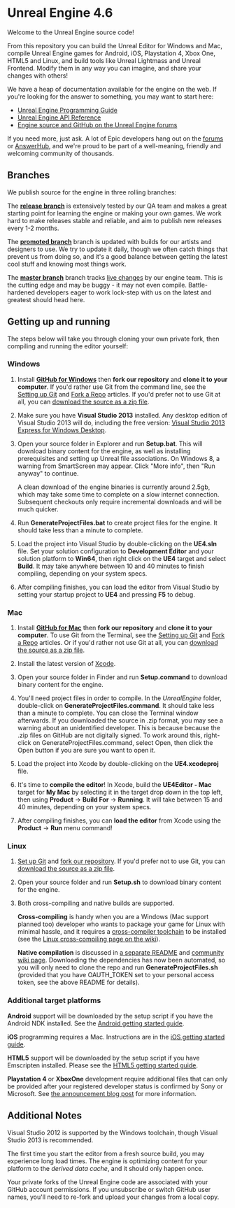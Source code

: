 Unreal Engine 4.6
=================

Welcome to the Unreal Engine source code! 

From this repository you can build the Unreal Editor for Windows and Mac, compile Unreal Engine games for Android, iOS, Playstation 4, Xbox One, HTML5 and Linux,
and build tools like Unreal Lightmass and Unreal Frontend. Modify them in any way you can imagine, and share your changes with others! 

We have a heap of documentation available for the engine on the web. If you're looking for the answer to something, you may want to start here: 

* [Unreal Engine Programming Guide](https://docs.unrealengine.com/latest/INT/Programming/index.html)
* [Unreal Engine API Reference](https://docs.unrealengine.com/latest/INT/API/index.html)
* [Engine source and GitHub on the Unreal Engine forums](https://forums.unrealengine.com/forumdisplay.php?1-Development-Discussion)

If you need more, just ask. A lot of Epic developers hang out on the [forums](https://forums.unrealengine.com/) or [AnswerHub](https://answers.unrealengine.com/), 
and we're proud to be part of a well-meaning, friendly and welcoming community of thousands. 


Branches
--------

We publish source for the engine in three rolling branches:

The **[release branch](https://github.com/EpicGames/UnrealEngine/tree/4.6)** is extensively tested by our QA team and makes a great starting point for learning the engine or
making your own games. We work hard to make releases stable and reliable, and aim to publish new releases every 1-2 months.

The **[promoted branch](https://github.com/EpicGames/UnrealEngine/tree/promoted)** branch is updated with builds for our artists and designers to use. We try to update it daily, though we often
catch things that prevent us from doing so, and it's a good balance between getting the latest cool stuff and knowing most things work.

The **[master branch](https://github.com/EpicGames/UnrealEngine/tree/master)** branch tracks [live changes](https://github.com/EpicGames/UnrealEngine/commits/master) by our engine team. This is the cutting edge and may be buggy - it may not even 
compile. Battle-hardened developers eager to work lock-step with us on the latest and greatest should head here.


Getting up and running
----------------------

The steps below will take you through cloning your own private fork, then compiling and running the editor yourself:

### Windows

1. Install **[GitHub for Windows](https://windows.github.com/)** then **fork our repository** and **clone it to your computer**. 
   If you'd rather use Git from the command line, see the [Setting up Git](https://help.github.com/articles/set-up-git/) and [Fork a Repo](https://help.github.com/articles/fork-a-repo/) articles.
   If you'd prefer not to use Git at all, you can [download the source as a zip file](https://github.com/EpicGames/UnrealEngine/archive/4.6.zip).

1. Make sure you have **Visual Studio 2013** installed.
   Any desktop edition of Visual Studio 2013 will do, including the free version: [Visual Studio 2013 Express for Windows Desktop](http://www.microsoft.com/en-us/download/details.aspx?id=40787).

1. Open your source folder in Explorer and run **Setup.bat**. This will download binary content for the engine, as well as installing prerequisites
   and setting up Unreal file associations. On Windows 8, a warning from SmartScreen may appear.  Click "More info", then "Run anyway" to continue.
   
   A clean download of the engine binaries is currently around 2.5gb, which may take some time to complete on a slow internet connection.
   Subsequent checkouts only require incremental downloads and will be much quicker.
 
1. Run **GenerateProjectFiles.bat** to create project files for the engine. It should take less than a minute to complete.  

1. Load the project into Visual Studio by double-clicking on the **UE4.sln** file. Set your solution configuration to **Development Editor** and your solution
   platform to **Win64**, then right click on the **UE4** target and select **Build**. It may take anywhere between 10 and 40 minutes to finish compiling, depending on your system specs.

1. After compiling finishes, you can load the editor from Visual Studio by setting your startup project to **UE4** and pressing **F5** to debug.




### Mac
   
1. Install **[GitHub for Mac](https://mac.github.com/)** then **fork our repository** and **clone it to your computer**. 
   To use Git from the Terminal, see the [Setting up Git](https://help.github.com/articles/set-up-git/) and [Fork a Repo](https://help.github.com/articles/fork-a-repo/) articles. 
   Or if you'd rather not use Git at all, you can [download the source as a zip file](https://github.com/EpicGames/UnrealEngine/archive/4.6.zip).
   
1. Install the latest version of [Xcode](https://itunes.apple.com/us/app/xcode/id497799835).

1. Open your source folder in Finder and run **Setup.command** to download binary content for the engine.

1. You'll need project files in order to compile.  In the _UnrealEngine_ folder, double-click on **GenerateProjectFiles.command**.  It should take less than a minute to complete.  You can close the Terminal window afterwards.  If you downloaded the source in .zip format, you may see a warning about an unidentified developer.  This is because because the .zip files on GitHub are not digitally signed.  To work around this, right-click on GenerateProjectFiles.command, select Open, then click the Open button if you are sure you want to open it.

1. Load the project into Xcode by double-clicking on the **UE4.xcodeproj** file.

1. It's time to **compile the editor**!  In Xcode, build the **UE4Editor - Mac** target for **My Mac** by selecting it in the target drop down
   in the top left, then using **Product** -> **Build For** -> **Running**.  It will take between 15 and 40 minutes, depending on your system specs.

1. After compiling finishes, you can **load the editor** from Xcode using the **Product** -> **Run** menu command!




### Linux

1. [Set up Git](https://help.github.com/articles/set-up-git/) and [fork our repository](https://help.github.com/articles/fork-a-repo/).
   If you'd prefer not to use Git, you can [download the source as a zip file](https://github.com/EpicGames/UnrealEngine/archive/4.6.zip).

1. Open your source folder and run **Setup.sh** to download binary content for the engine.

1. Both cross-compiling and native builds are supported. 

   **Cross-compiling** is handy when you are a Windows (Mac support planned too) developer who wants to package your game for Linux with minimal hassle, and it requires a [cross-compiler toolchain](http://cdn.unrealengine.com/qfe/v4_clang-3.5.0_ld-2.24_glibc-2.12.2.zip) to be installed (see the [Linux cross-compiling page on the wiki](https://wiki.unrealengine.com/Compiling_For_Linux)).

   **Native compilation** is discussed in [a separate README](https://github.com/EpicGames/UnrealEngine/blob/4.6/Engine/Build/BatchFiles/Linux/README.md) and [community wiki page](https://wiki.unrealengine.com/Building_On_Linux). Downloading the dependencies has now been automated, so you will only need to clone the repo and run **GenerateProjectFiles.sh** (provided that you have OAUTH_TOKEN set to your personal access token, see the above README for details).




### Additional target platforms

**Android** support will be downloaded by the setup script if you have the Android NDK installed. See the [Android getting started guide](https://docs.unrealengine.com/latest/INT/Platforms/Android/GettingStarted/).

**iOS** programming requires a Mac. Instructions are in the [iOS getting started guide](https://docs.unrealengine.com/latest/INT/Platforms/iOS/GettingStarted/index.html).

**HTML5** support will be downloaded by the setup script if you have Emscripten installed. Please see the [HTML5 getting started guide](https://docs.unrealengine.com/latest/INT/Platforms/HTML5/GettingStarted/index.html).

**Playstation 4** or **XboxOne** development require additional files that can only be provided after your registered developer status is confirmed by Sony or Microsoft. See [the announcement blog post](https://www.unrealengine.com/blog/playstation-4-and-xbox-one-now-supported) for more information.



Additional Notes
----------------

Visual Studio 2012 is supported by the Windows toolchain, though Visual Studio 2013 is recommended.

The first time you start the editor from a fresh source build, you may experience long load times. 
The engine is optimizing content for your platform to the _derived data cache_, and it should only happen once.

Your private forks of the Unreal Engine code are associated with your GitHub account permissions.
If you unsubscribe or switch GitHub user names, you'll need to re-fork and upload your changes from a local copy. 
